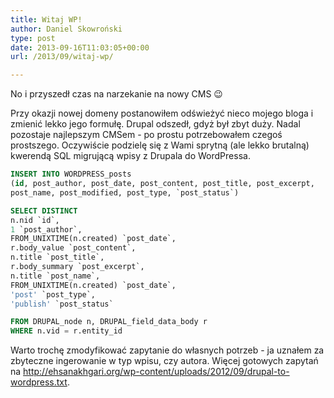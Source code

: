 ```yaml
---
title: Witaj WP!
author: Daniel Skowroński
type: post
date: 2013-09-16T11:03:05+00:00
url: /2013/09/witaj-wp/

---
```

No i przyszedł czas na narzekanie na nowy CMS 😉

Przy okazji nowej domeny postanowiłem odświeżyć nieco mojego bloga i zmienić lekko jego formułę. Drupal odszedł, gdyż był zbyt duży. Nadal pozostaje najlepszym CMSem - po prostu potrzebowałem czegoś prostszego. Oczywiście podzielę się z Wami sprytną (ale lekko brutalną) kwerendą SQL migrującą wpisy z Drupala do WordPressa.

```sql
INSERT INTO WORDPRESS_posts
(id, post_author, post_date, post_content, post_title, post_excerpt,
post_name, post_modified, post_type, `post_status`)

SELECT DISTINCT
n.nid `id`,
1 `post_author`,
FROM_UNIXTIME(n.created) `post_date`,
r.body_value `post_content`,
n.title `post_title`,
r.body_summary `post_excerpt`,
n.title `post_name`,
FROM_UNIXTIME(n.created) `post_date`,
'post' `post_type`,
'publish' `post_status`

FROM DRUPAL_node n, DRUPAL_field_data_body r
WHERE n.vid = r.entity_id

```


Warto trochę zmodyfikować zapytanie do własnych potrzeb - ja uznałem za zbyteczne ingerowanie w typ wpisu, czy autora. Więcej gotowych zapytań na <http://ehsanakhgari.org/wp-content/uploads/2012/09/drupal-to-wordpress.txt>.